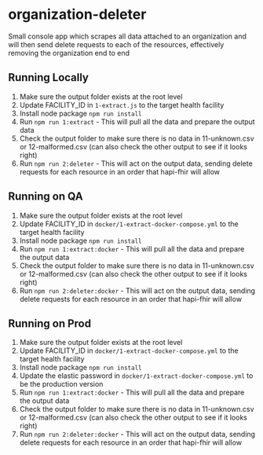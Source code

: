# organization-deleter
Small console app which scrapes all data attached to an organization and will then send delete requests to each of the resources, effectively removing the organization end to end

## Running Locally
1. Make sure the output folder exists at the root level
2. Update FACILITY_ID in `1-extract.js` to the target health facility
3. Install node package `npm run install`
4. Run `npm run 1:extract` - This will pull all the data and prepare the output data
5. Check the output folder to make sure there is no data in 11-unknown.csv or 12-malformed.csv (can also check the other output to see if it looks right)
6. Run `npm run 2:deleter` - This will act on the output data, sending delete requests for each resource in an order that hapi-fhir will allow

## Running on QA
1. Make sure the output folder exists at the root level
2. Update FACILITY_ID in `docker/1-extract-docker-compose.yml` to the target health facility
3. Install node package `npm run install`
4. Run `npm run 1:extract:docker` - This will pull all the data and prepare the output data
5. Check the output folder to make sure there is no data in 11-unknown.csv or 12-malformed.csv (can also check the other output to see if it looks right)
6. Run `npm run 2:deleter:docker` - This will act on the output data, sending delete requests for each resource in an order that hapi-fhir will allow

## Running on Prod
1. Make sure the output folder exists at the root level
2. Update FACILITY_ID in `docker/1-extract-docker-compose.yml` to the target health facility
3. Install node package `npm run install`
4. Update the elastic password in `docker/1-extract-docker-compose.yml` to be the production version
5. Run `npm run 1:extract:docker` - This will pull all the data and prepare the output data
6. Check the output folder to make sure there is no data in 11-unknown.csv or 12-malformed.csv (can also check the other output to see if it looks right)
7. Run `npm run 2:deleter:docker` - This will act on the output data, sending delete requests for each resource in an order that hapi-fhir will allow
